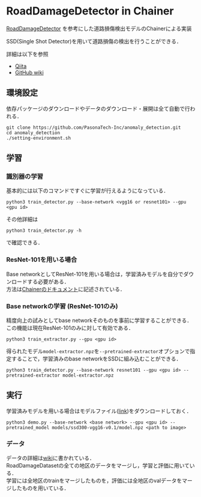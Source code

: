 RoadDamageDetector in Chainer
=============================

[RoadDamageDetector](https://github.com/sekilab/RoadDamageDetector) を参考にした道路損傷検出モデルのChainerによる実装

SSD(Single Shot Detector)を用いて道路損傷の検出を行うことができる．

詳細は以下を参照

* [Qiita](https://qiita.com/IshitaTakeshi/private/915de731d8081e711ae5)
* [GitHub wiki](github.com/IshitaTakeshi/anomaly_detection/wiki)

## 環境設定

依存パッケージのダウンロードやデータのダウンロード・展開は全て自動で行われる．

```
git clone https://github.com/PasonaTech-Inc/anomaly_detection.git
cd anomaly_detection
./setting-environment.sh
```

## 学習

### 識別器の学習

基本的には以下のコマンドですぐに学習が行えるようになっている．

```
python3 train_detector.py --base-network <vgg16 or resnet101> --gpu <gpu id>
```

その他詳細は

```
python3 train_detector.py -h
```

で確認できる．


### ResNet-101を用いる場合
Base networkとしてResNet-101を用いる場合は，学習済みモデルを自分でダウンロードする必要がある．  
方法は[Chainerのドキュメント](https://docs.chainer.org/en/stable/reference/generated/chainer.links.ResNet101Layers.html)に記述されている．

### Base networkの学習 (ResNet-101のみ)
精度向上の試みとしてbase networkそのものを事前に学習することができる．この機能は現在ResNet-101のみに対して有効である．

```
python3 train_extractor.py --gpu <gpu id>
```

得られたモデル`model-extractor.npz`を`--pretrained-extractor`オプションで指定することで，学習済みのbase networkをSSDに組み込むことができる．

```
python3 train_detector.py --base-network resnet101 --gpu <gpu id> --pretrained-extractor model-extractor.npz
```

## 実行

学習済みモデルを用いる場合はモデルファイル([link](https://drive.google.com/drive/u/0/folders/1T_LwA8sjK_yoE7Z7Hv22Dz20G-GNxn1Z))をダウンロードしておく．

```
python3 demo.py --base-network <base network> --gpu <gpu id> --pretrained_model models/ssd300-vgg16-v0.1/model.npz <path to image>
```

### データ
データの詳細は[wiki](https://github.com/PasonaTech-Inc/anomaly_detection/wiki/Road-Damage-Dataset)に書かれている．  
RoadDamageDatasetの全ての地区のデータをマージし，学習と評価に用いている．  
学習には全地区のtrainをマージしたものを，評価には全地区のvalデータをマージしたものを用いている．
